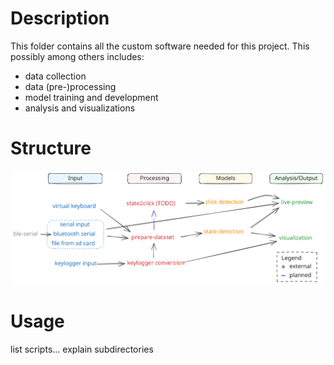 # Description

This folder contains all the custom software needed for this project.  This possibly among others includes:
- data collection
- data (pre-)processing
- model training and development
- analysis and visualizations

# Structure

![Software Structure Diagram](../Documentation/diagrams/software-structure-bg.svg)

# Usage

list scripts...
explain subdirectories
